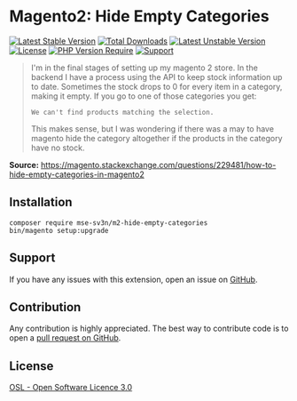 # Magento2: Hide Empty Categories

[![Latest Stable Version](http://poser.pugx.org/mse-sv3n/m2-hide-empty-categories/v)](https://packagist.org/packages/mse-sv3n/m2-hide-empty-categories)
[![Total Downloads](http://poser.pugx.org/mse-sv3n/m2-hide-empty-categories/downloads)](https://packagist.org/packages/mse-sv3n/m2-hide-empty-categories)
[![Latest Unstable Version](http://poser.pugx.org/mse-sv3n/m2-hide-empty-categories/v/unstable)](https://packagist.org/packages/mse-sv3n/m2-hide-empty-categories)
[![License](http://poser.pugx.org/mse-sv3n/m2-hide-empty-categories/license)](https://packagist.org/packages/mse-sv3n/m2-hide-empty-categories)
[![PHP Version Require](http://poser.pugx.org/mse-sv3n/m2-hide-empty-categories/require/php)](https://packagist.org/packages/mse-sv3n/m2-hide-empty-categories)
[![Support](https://img.shields.io/badge/paypal-donate-lightblue.svg?logo=paypal)](https://www.paypal.me/sv3n1)

> I'm in the final stages of setting up my magento 2 store. In the backend I have a process using the API to keep stock information up to date. Sometimes the stock drops to 0 for every item in a category, making it empty. If you go to one of those categories you get:
>
> `We can't find products matching the selection.`
> 
> This makes sense, but I was wondering if there was a may to have magento hide the category altogether if the products in the category have no stock.

**Source:** https://magento.stackexchange.com/questions/229481/how-to-hide-empty-categories-in-magento2

## Installation

```
composer require mse-sv3n/m2-hide-empty-categories
bin/magento setup:upgrade
```

## Support
If you have any issues with this extension, open an issue on [GitHub](https://github.com/sreichel/magento2-StackExchange_HideEmptyCategories/issues).

## Contribution
Any contribution is highly appreciated. The best way to contribute code is to open a [pull request on GitHub](https://help.github.com/articles/using-pull-requests).

## License
[OSL - Open Software Licence 3.0](http://opensource.org/licenses/osl-3.0.php)